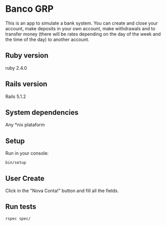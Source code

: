 # Banco GRP
This is an app to simulate a bank system.
You can create and close your account, make deposits in your own account, make withdrawals and to transfer money (there will be rates depending on the day of the week and the time of the day) to another account.

## Ruby version
ruby 2.4.0

## Rails version
Rails 5.1.2

## System dependencies
Any *nix plataform

## Setup
Run in your console:
```
bin/setup
```
## User Create
Click in the "Nova Conta!" button and fill all the fields.

## Run tests
```
rspec spec/
```
